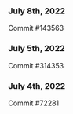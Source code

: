 ### July 8th, 2022

Commit #143563

### July 5th, 2022

Commit #314353


### July 4th, 2022

Commit #72281
